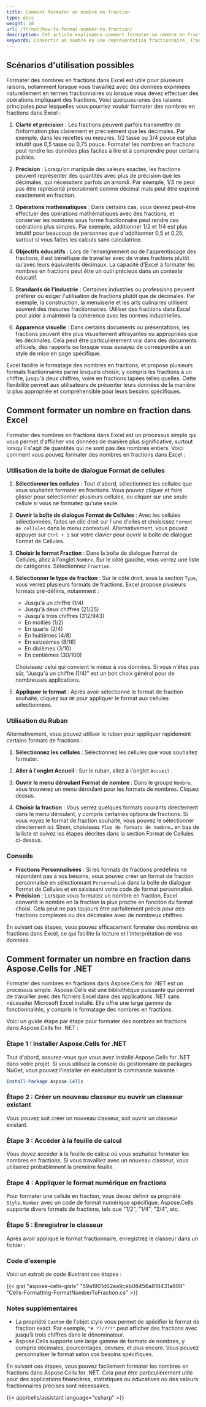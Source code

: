 ```yaml
---
title: Comment formater un nombre en fraction
type: docs
weight: 10
url: /fr/net/how-to-format-number-to-fraction/
description: Cet article expliquera comment formater un nombre en fraction à l aide de l API Aspose.Cells for .NET.
keywords: Convertir un nombre en une représentation fractionnaire, Transformer un chiffre en son équivalent fractionnaire, Modifier un nombre en sa forme fractionnaire correspondante, Formater une valeur numérique en fraction, Exprimer un nombre sous forme de fraction, Formater un nombre en fraction
---
```


## **Scénarios d'utilisation possibles**
Formater des nombres en fractions dans Excel est utile pour plusieurs raisons, notamment lorsque vous travaillez avec des données exprimées naturellement en termes fractionnaires ou lorsque vous devez effectuer des opérations impliquant des fractions. Voici quelques-unes des raisons principales pour lesquelles vous pourriez vouloir formater des nombres en fractions dans Excel :

1. **Clarté et précision** : Les fractions peuvent parfois transmettre de l’information plus clairement et précisément que les décimales. Par exemple, dans les recettes ou mesures, 1/2 tasse ou 3/4 pouce est plus intuitif que 0,5 tasse ou 0,75 pouce. Formater les nombres en fractions peut rendre les données plus faciles à lire et à comprendre pour certains publics.

2. **Précision** : Lorsqu’on manipule des valeurs exactes, les fractions peuvent représenter des quantités avec plus de précision que les décimales, qui nécessitent parfois un arrondi. Par exemple, 1/3 ne peut pas être représenté précisément comme décimal mais peut être exprimé exactement en fraction.

3. **Opérations mathématiques** : Dans certains cas, vous devrez peut-être effectuer des opérations mathématiques avec des fractions, et conserver les nombres sous forme fractionnaire peut rendre ces opérations plus simples. Par exemple, additionner 1/2 et 1/4 est plus intuitif pour beaucoup de personnes que d'additionner 0,5 et 0,25, surtout si vous faites les calculs sans calculatrice.

4. **Objectifs éducatifs** : Lors de l'enseignement ou de l'apprentissage des fractions, il est bénéfique de travailler avec de vraies fractions plutôt qu'avec leurs équivalents décimaux. La capacité d'Excel à formater les nombres en fractions peut être un outil précieux dans un contexte éducatif.

5. **Standards de l'industrie** : Certaines industries ou professions peuvent préférer ou exiger l'utilisation de fractions plutôt que de décimales. Par exemple, la construction, la menuiserie et les arts culinaires utilisent souvent des mesures fractionnaires. Utiliser des fractions dans Excel peut aider à maintenir la cohérence avec les normes industrielles.

6. **Apparence visuelle** : Dans certains documents ou présentations, les fractions peuvent être plus visuellement attrayantes ou appropriées que les décimales. Cela peut être particulièrement vrai dans des documents officiels, des rapports ou lorsque vous essayez de correspondre à un style de mise en page spécifique.

Excel facilite le formatage des nombres en fractions, et propose plusieurs formats fractionnaires parmi lesquels choisir, y compris les fractions à un chiffre, jusqu'à deux chiffres, voire en fractions tapées telles quelles. Cette flexibilité permet aux utilisateurs de présenter leurs données de la manière la plus appropriée et compréhensible pour leurs besoins spécifiques.

## **Comment formater un nombre en fraction dans Excel**
Formater des nombres en fractions dans Excel est un processus simple qui vous permet d'afficher vos données de manière plus significative, surtout lorsqu'il s'agit de quantités qui ne sont pas des nombres entiers. Voici comment vous pouvez formater des nombres en fractions dans Excel :

### Utilisation de la boîte de dialogue Format de cellules

1. **Sélectionner les cellules** : Tout d'abord, sélectionnez les cellules que vous souhaitez formater en fractions. Vous pouvez cliquer et faire glisser pour sélectionner plusieurs cellules, ou cliquer sur une seule cellule si vous ne formatez qu'une seule.

2. **Ouvrir la boîte de dialogue Format de Cellules** : Avec les cellules sélectionnées, faites un clic droit sur l'une d'elles et choisissez `Format de cellules` dans le menu contextuel. Alternativement, vous pouvez appuyer sur `Ctrl + 1` sur votre clavier pour ouvrir la boîte de dialogue Format de Cellules.

3. **Choisir le format Fraction** : Dans la boîte de dialogue Format de Cellules, allez à l'onglet `Nombre`. Sur le côté gauche, vous verrez une liste de catégories. Sélectionnez `Fraction`.

4. **Sélectionner le type de fraction** : Sur le côté droit, sous la section `Type`, vous verrez plusieurs formats de fractions. Excel propose plusieurs formats pré-définis, notamment :
   - Jusqu'à un chiffre (1/4)
   - Jusqu'à deux chiffres (21/25)
   - Jusqu'à trois chiffres (312/943)
   - En moitiés (1/2)
   - En quarts (2/4)
   - En huitièmes (4/8)
   - En seizeèmes (8/16)
   - En dixièmes (3/10)
   - En centièmes (30/100)

   Choisissez celui qui convient le mieux à vos données. Si vous n'êtes pas sûr, "Jusqu'à un chiffre (1/4)" est un bon choix général pour de nombreuses applications.

5. **Appliquer le format** : Après avoir sélectionné le format de fraction souhaité, cliquez sur `OK` pour appliquer le format aux cellules sélectionnées.

### Utilisation du Ruban

Alternativement, vous pouvez utiliser le ruban pour appliquer rapidement certains formats de fractions :

1. **Sélectionnez les cellules** : Sélectionnez les cellules que vous souhaitez formater.

2. **Aller à l'onglet Accueil** : Sur le ruban, allez à l'onglet `Accueil` .

3. **Ouvrir le menu déroulant Format de nombre** : Dans le groupe `Nombre`, vous trouverez un menu déroulant pour les formats de nombres. Cliquez dessus.

4. **Choisir la fraction** : Vous verrez quelques formats courants directement dans le menu déroulant, y compris certaines options de fractions. Si vous voyez le format de fraction souhaité, vous pouvez le sélectionner directement ici. Sinon, choisissez `Plus de formats de nombre…` en bas de la liste et suivez les étapes décrites dans la section Format de Cellules ci-dessus.

### Conseils

- **Fractions Personnalisées** : Si les formats de fractions prédéfinis ne répondent pas à vos besoins, vous pouvez créer un format de fraction personnalisé en sélectionnant `Personnalisé` dans la boîte de dialogue Format de Cellules et en saisissant votre code de format personnalisé.
- **Précision** : Lorsque vous formatez un nombre en fraction, Excel convertit le nombre en la fraction la plus proche en fonction du format choisi. Cela peut ne pas toujours être parfaitement précis pour des fractions complexes ou des décimales avec de nombreux chiffres.

En suivant ces étapes, vous pouvez efficacement formater des nombres en fractions dans Excel, ce qui facilite la lecture et l'interprétation de vos données.

## **Comment formater un nombre en fraction dans Aspose.Cells for .NET**
Formater des nombres en fractions dans Aspose.Cells for .NET est un processus simple. Aspose.Cells est une bibliothèque puissante qui permet de travailler avec des fichiers Excel dans des applications .NET sans nécessiter Microsoft Excel installé. Elle offre une large gamme de fonctionnalités, y compris le formatage des nombres en fractions.

Voici un guide étape par étape pour formater des nombres en fractions dans Aspose.Cells for .NET :

### Étape 1 : Installer Aspose.Cells for .NET

Tout d'abord, assurez-vous que vous avez installé Aspose.Cells for .NET dans votre projet. Si vous utilisez la console du gestionnaire de packages NuGet, vous pouvez l'installer en exécutant la commande suivante :

```powershell
Install-Package Aspose.Cells
```

### Étape 2 : Créer un nouveau classeur ou ouvrir un classeur existant

Vous pouvez soit créer un nouveau classeur, soit ouvrir un classeur existant.


### Étape 3 : Accéder à la feuille de calcul

Vous devez accéder à la feuille de calcul où vous souhaitez formater les nombres en fractions. Si vous travaillez avec un nouveau classeur, vous utiliserez probablement la première feuille.

### Étape 4 : Appliquer le format numérique en fractions

Pour formater une cellule en fraction, vous devez définir sa propriété `Style.Number` avec un code de format numérique spécifique. Aspose.Cells supporte divers formats de fractions, tels que "1/2", "1/4", "2/4", etc.

### Étape 5 : Enregistrer le classeur

Après avoir appliqué le format fractionnaire, enregistrez le classeur dans un fichier :

### Code d'exemple

Voici un extrait de code illustrant ces étapes :

{{< gist "aspose-cells-gists" "59a1901d62ea9ceb08456a818431a898" "Cells-Formatting-FormatNumberToFraction.cs" >}}

### Notes supplémentaires

- La propriété `Custom` de l'objet style vous permet de spécifier le format de fraction exact. Par exemple, `"# ??/???"` peut afficher des fractions avec jusqu’à trois chiffres dans le dénominateur.
- Aspose.Cells supporte une large gamme de formats de nombres, y compris décimales, pourcentages, devises, et plus encore. Vous pouvez personnaliser le format selon vos besoins spécifiques.

En suivant ces étapes, vous pouvez facilement formater les nombres en fractions dans Aspose.Cells for .NET. Cela peut être particulièrement utile pour des applications financières, statistiques ou éducatives où des valeurs fractionnaires précises sont nécessaires.

{{< app/cells/assistant language="csharp" >}}
